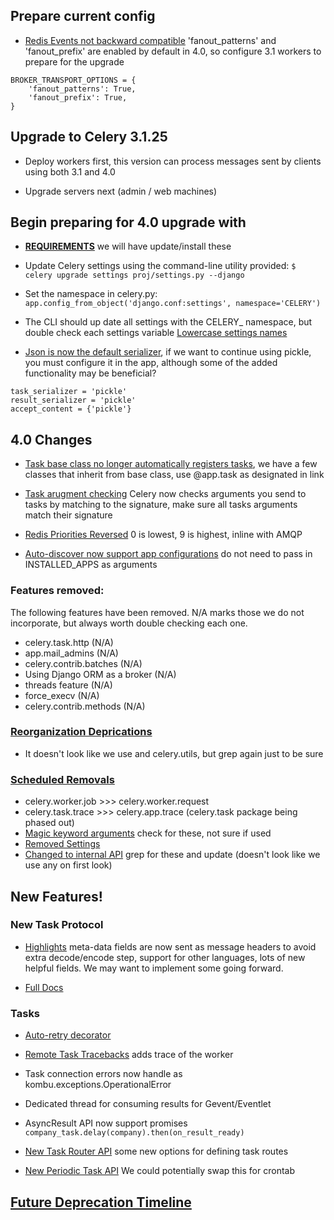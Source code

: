## Prepare current config

* [Redis Events not backward compatible](http://docs.celeryproject.org/en/latest/whatsnew-4.0.html#redis-events-not-backward-compatible) 'fanout_patterns' and 'fanout_prefix' are enabled by default in 4.0, so configure 3.1 workers to prepare for the upgrade
```
BROKER_TRANSPORT_OPTIONS = {
    'fanout_patterns': True,
    'fanout_prefix': True,
}
```

## Upgrade to Celery 3.1.25

* Deploy workers first, this version can process messages sent by clients using both 3.1 and 4.0

* Upgrade servers next (admin / web machines)

## Begin preparing for 4.0 upgrade with

* [**REQUIREMENTS**](http://docs.celeryproject.org/en/latest/whatsnew-4.0.html#requirements) we will have update/install these 

* Update Celery settings using the command-line utility provided: 
`$ celery upgrade settings proj/settings.py --django`

* Set the namespace in celery.py:
`app.config_from_object('django.conf:settings', namespace='CELERY')`

* The CLI should up date all settings with the CELERY_ namespace, but double check each settings variable
[Lowercase settings names](http://docs.celeryproject.org/en/latest/whatsnew-4.0.html#v400-upgrade-settings)

* [Json is now the default serializer](http://docs.celeryproject.org/en/latest/whatsnew-4.0.html#json-is-now-the-default-serializer), if we want to continue using pickle, you must configure it in the app, although some of the added functionality may be beneficial? 
```
task_serializer = 'pickle'
result_serializer = 'pickle'
accept_content = {'pickle'}
```

## 4.0 Changes

* [Task base class no longer automatically registers tasks](http://docs.celeryproject.org/en/latest/whatsnew-4.0.html#the-task-base-class-no-longer-automatically-register-tasks), we have a few classes that inherit from base class, use @app.task as designated in link

* [Task arugment checking](http://docs.celeryproject.org/en/latest/whatsnew-4.0.html#v400-typing) Celery now checks arguments you send to tasks by matching to the signature, make sure all tasks arguments match their signature

* [Redis Priorities Reversed](http://docs.celeryproject.org/en/latest/whatsnew-4.0.html#redis-priorities-reversed) 0 is lowest, 9 is highest, inline with AMQP

* [Auto-discover now support app configurations](http://docs.celeryproject.org/en/latest/whatsnew-4.0.html#django-auto-discover-now-supports-django-app-configurations) do not need to pass in INSTALLED_APPS as arguments

### Features removed:

The following features have been removed. N/A marks those we do not incorporate, but always worth double checking each one.

* celery.task.http (N/A)
* app.mail_admins (N/A)
* celery.contrib.batches (N/A)
* Using Django ORM as a broker (N/A)
* threads feature (N/A)
* force_execv (N/A)
* celery.contrib.methods (N/A)

### [Reorganization Deprications](http://docs.celeryproject.org/en/latest/whatsnew-4.0.html#reorganization-deprecations)

* It doesn't look like we use and celery.utils, but grep again just to be sure

### [Scheduled Removals](http://docs.celeryproject.org/en/latest/whatsnew-4.0.html#scheduled-removals)

* celery.worker.job >>> celery.worker.request
* celery.task.trace >>> celery.app.trace (celery.task package being phased out)
* [Magic keyword arguments](http://docs.celeryproject.org/en/latest/whatsnew-4.0.html#magic-keyword-arguments) check for these, not sure if used
* [Removed Settings](http://docs.celeryproject.org/en/latest/whatsnew-4.0.html#removed-settings)
* [Changed to internal API](http://docs.celeryproject.org/en/latest/whatsnew-4.0.html#changes-to-internal-api) grep for these and update (doesn't look like we use any on first look)

## New Features!

### New Task Protocol

* [Highlights](http://docs.celeryproject.org/en/latest/whatsnew-4.0.html#new-protocol-highlights) meta-data fields are now sent as message headers to avoid extra decode/encode step, support for other languages, lots of new helpful fields. We may want to implement some going forward.

* [Full Docs](http://docs.celeryproject.org/en/latest/internals/protocol.html#message-protocol-task-v2)


### Tasks

* [Auto-retry decorator](http://docs.celeryproject.org/en/latest/whatsnew-4.0.html#task-auto-retry-decorator)

* [Remote Task Tracebacks](http://docs.celeryproject.org/en/latest/whatsnew-4.0.html#remote-task-tracebacks) adds trace of the worker

* Task connection errors now handle as kombu.exceptions.OperationalError

* Dedicated thread for consuming results for Gevent/Eventlet

* AsyncResult API now support promises 
`company_task.delay(company).then(on_result_ready)`

* [New Task Router API](http://docs.celeryproject.org/en/latest/whatsnew-4.0.html#new-task-router-api) some new options for defining task routes

* [New Periodic Task API](http://docs.celeryproject.org/en/latest/userguide/periodic-tasks.html#beat-entries) We could potentially swap this for crontab

## [Future Deprecation Timeline](http://docs.celeryproject.org/en/latest/internals/deprecation.html#deprecation-timeline)





